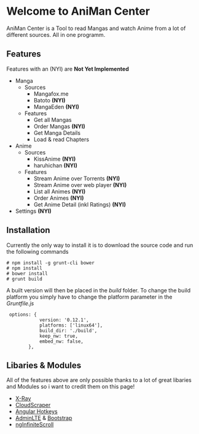 Welcome to AniMan Center
=======
AniMan Center is a Tool to read Mangas and watch Anime from a lot of different sources. All in one programm.

Features
--------
Features with an (NYI) are **Not Yet Implemented**

 - Manga
	 - Sources
		 - Mangafox.me
		 - Batoto **(NYI)**
		 - MangaEden **(NYI)**
	 - Features
		 - Get all Mangas
		 - Order Mangas **(NYI)**
		 - Get Manga Details
		 - Load & read Chapters
 - Anime
	 - Sources
		 - KissAnime **(NYI)**
		 - haruhichan **(NYI)**
	 - Features
		 - Stream Anime over Torrents **(NYI)**
		 - Stream Anime over web player **(NYI)**
		 - List all Animes **(NYI)**
		 - Order Animes **(NYI)**
		 - Get Anime Detail (inkl Ratings) **(NYI)**
 - Settings **(NYI)**

Installation
-------
Currently the only way to install it is to download the source code and run the following commands

    # npm install -g grunt-cli bower
    # npm install
    # bower install
    # grunt build

A built version will then be placed in the *build* folder.
To change the build platform you simply have to change the platform parameter in the *Gruntfile.js*

     options: {
                version: '0.12.1',
                platforms: ['linux64'],
	            build_dir: './build',
                keep_nw: true,
                embed_nw: false,
            },

Libaries & Modules
-------
All of the features above are only possible thanks to a lot of great libaries and Modules so i want to credit them on this page!

 - [X-Ray](https://github.com/lapwinglabs/x-ray)
 - [CloudScraper](https://github.com/codemanki/cloudscraper)
 - [Angular Hotkeys](https://github.com/chieffancypants/angular-hotkeys)
 - [AdminLTE](https://almsaeedstudio.com/) & [Bootstrap](http://getbootstrap.com/)
 - [ngInfiniteScroll](https://github.com/sroze/ngInfiniteScroll)
